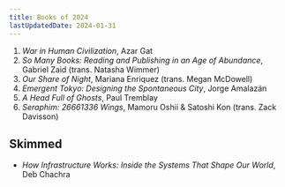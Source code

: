 ```yaml
---
title: Books of 2024
lastUpdatedDate: 2024-01-31
---
```


1. *War in Human Civilization*, Azar Gat
2. *So Many Books: Reading and Publishing in an Age of Abundance*, Gabriel Zaid (trans. Natasha Wimmer)
3. *Our Share of Night*, Mariana Enriquez (trans. Megan McDowell)
4. *Emergent Tokyo: Designing the Spontaneous City*, Jorge Amalazán
5. *A Head Full of Ghosts*, Paul Tremblay
6. *Seraphim: 26661336 Wings*, Mamoru Oshii & Satoshi Kon (trans. Zack Davisson)

## Skimmed

- *How Infrastructure Works: Inside the Systems That Shape Our World*, Deb Chachra